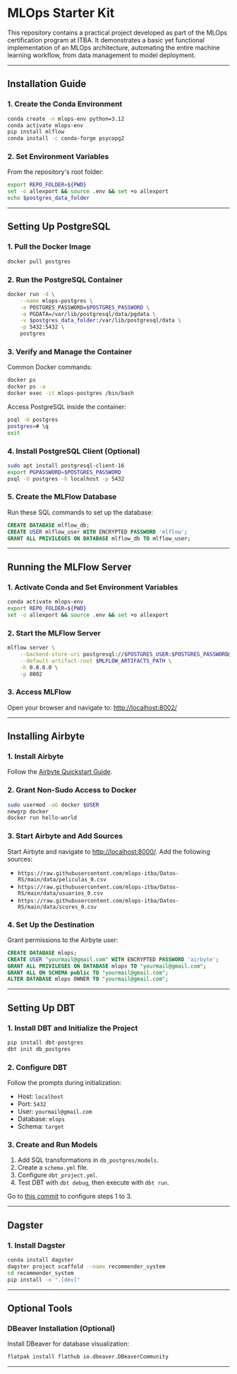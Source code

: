 # MLOps Starter Kit

This repository contains a practical project developed as part of the MLOps certification program at ITBA. It demonstrates a basic yet functional implementation of an MLOps architecture, automating the entire machine learning workflow, from data management to model deployment.

---

## Installation Guide

### 1. Create the Conda Environment

```bash
conda create -n mlops-env python=3.12
conda activate mlops-env
pip install mlflow
conda install -c conda-forge psycopg2
```

### 2. Set Environment Variables

From the repository's root folder:

```bash
export REPO_FOLDER=${PWD}
set -o allexport && source .env && set +o allexport
echo $postgres_data_folder
```
---

## Setting Up PostgreSQL

### 1. Pull the Docker Image

```bash
docker pull postgres
```

### 2. Run the PostgreSQL Container

```bash
docker run -d \
    --name mlops-postgres \
    -e POSTGRES_PASSWORD=$POSTGRES_PASSWORD \
    -e PGDATA=/var/lib/postgresql/data/pgdata \
    -v $postgres_data_folder:/var/lib/postgresql/data \
    -p 5432:5432 \
    postgres
```

### 3. Verify and Manage the Container

Common Docker commands:

```bash
docker ps
docker ps -a
docker exec -it mlops-postgres /bin/bash
```
Access PostgreSQL inside the container:

```bash
psql -U postgres
postgres=# \q
exit
```

### 4. Install PostgreSQL Client (Optional)

```bash
sudo apt install postgresql-client-16
export PGPASSWORD=$POSTGRES_PASSWORD
psql -U postgres -h localhost -p 5432
```

### 5. Create the MLFlow Database

Run these SQL commands to set up the database:

```sql
CREATE DATABASE mlflow_db;
CREATE USER mlflow_user WITH ENCRYPTED PASSWORD 'mlflow';
GRANT ALL PRIVILEGES ON DATABASE mlflow_db TO mlflow_user;
```
---

## Running the MLFlow Server

### 1. Activate Conda and Set Environment Variables

```bash
conda activate mlops-env
export REPO_FOLDER=${PWD}
set -o allexport && source .env && set +o allexport
```

### 2. Start the MLFlow Server

```bash
mlflow server \
    --backend-store-uri postgresql://$POSTGRES_USER:$POSTGRES_PASSWORD@$POSTGRES_HOST/$MLFLOW_POSTGRES_DB \
    --default-artifact-root $MLFLOW_ARTIFACTS_PATH \
    -h 0.0.0.0 \
    -p 8002
```

### 3. Access MLFlow

Open your browser and navigate to: [http://localhost:8002/](http://localhost:8002/)

---

## Installing Airbyte

### 1. Install Airbyte

Follow the [Airbyte Quickstart Guide](https://docs.airbyte.com/using-airbyte/getting-started/oss-quickstart).

### 2. Grant Non-Sudo Access to Docker

```bash
sudo usermod -aG docker $USER
newgrp docker
docker run hello-world
```

### 3. Start Airbyte and Add Sources

Start Airbyte and navigate to [http://localhost:8000/](http://localhost:8000/). Add the following sources:

- `https://raw.githubusercontent.com/mlops-itba/Datos-RS/main/data/peliculas_0.csv`
- `https://raw.githubusercontent.com/mlops-itba/Datos-RS/main/data/usuarios_0.csv`
- `https://raw.githubusercontent.com/mlops-itba/Datos-RS/main/data/scores_0.csv`

### 4. Set Up the Destination

Grant permissions to the Airbyte user:

```sql
CREATE DATABASE mlops;
CREATE USER "yourmail@gmail.com" WITH ENCRYPTED PASSWORD 'airbyte';
GRANT ALL PRIVILEGES ON DATABASE mlops TO "yourmail@gmail.com";
GRANT ALL ON SCHEMA public TO "yourmail@gmail.com";
ALTER DATABASE mlops OWNER TO "yourmail@gmail.com";
```
---

## Setting Up DBT

### 1. Install DBT and Initialize the Project

```bash
pip install dbt-postgres
dbt init db_postgres
```

### 2. Configure DBT

Follow the prompts during initialization:

- Host: `localhost`
- Port: `5432`
- User: `yourmail@gmail.com`
- Database: `mlops`
- Schema: `target`

### 3. Create and Run Models

1. Add SQL transformations in `db_postgres/models`.
2. Create a `schema.yml` file.
3. Configure `dbt_project.yml`.
4. Test DBT with `dbt debug`, then execute with `dbt run`.

Go to [this commit](https://github.com/MatiasLoiseau/MLOps-Started-Kit/commit/3b67c813e1c631899660e92711cd78815c2903ef) to configure steps 1 to 3.

---

## Dagster

### 1. Install Dagster

```bash
conda install dagster
dagster project scaffold --name recommender_system
cd recommender_system
pip install -e ".[dev]"
```

---

## Optional Tools

### DBeaver Installation (Optional)

Install DBeaver for database visualization:

```bash
flatpak install flathub io.dbeaver.DBeaverCommunity
```     

---